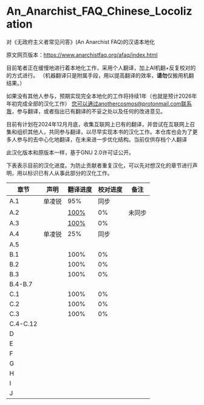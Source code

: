 # An_Anarchist_FAQ_Chinese_Locolization

对《无政府主义者常见问答》(An Anarchist FAQ)的汉语本地化

原文网页版本：https://www.anarchistfaq.org/afaq/index.html

目前笔者正在缓慢地进行着本地化工作，采用个人翻译，加上AI机翻+反复校对的的方式进行。
（机器翻译只是附属手段，用以提高翻译的效率，**请勿**仅搬用机翻结果。）

如果没有其他人参与，预期实现完全本地化的工作将持续1年（也就是预计2026年年初完成全部的汉化工作）
您可以通过anothercosmos@protonmail.com联系我，参与翻译，或者指出已有翻译的不妥之处以及任何的改进意见。

目前有计划在2024年12月月底，收集互联网上已有的翻译，并尝试在互联网上召集和组织其他人，共同参与翻译，以尽早实现本书的汉化工作。本仓库也会为了更多人参与的去中心化地翻译，在未来进一步优化结构。当前仅供存档个人翻译

此汉化版本和原版本一样，基于GNU 2.0许可证公开。

下表表示目前的汉化进度。为防止贡献者重复汉化，可以先对想汉化的章节进行声明，用以标识已有人从事此部分的汉化工作。

| 章节       | 声明  | 翻译进度                                                                                                                         | 校对进度 | 备注  |
| -------- | --- | ---------------------------------------------------------------------------------------------------------------------------- | ---- | --- |
| A.1      | 单凌锐 | 95%                                                                                                                          | 同步   |     |
| A.2      |     | [100%](https://nightfall.buzz/library/the-anarchist-faq-editorial-collective-yi-ge-wu-zhi-zhu-yi-zhe-de-chang-jian-wen-da-1) | 0%   | 未同步 |
| A.3      |     | [100%](https://nightfall.buzz/library/the-anarchist-faq-editorial-collective-yi-ge-wu-zhi-zhu-yi-zhe-de-chang-jian-wen-da-1) | 0%   |     |
| A.4      | 单凌锐 | 25%                                                                                                                          | 同步   |     |
| A.5      |     |                                                                                                                              |      |     |
| B.1      |     | 100%                                                                                                                         | 0%   |     |
| B.2      |     | 100%                                                                                                                         | 0%   |     |
| B.3      |     | 100%                                                                                                                         | 0%   |     |
| B.4-B.7  |     |                                                                                                                              |      |     |
| C.1      |     | 100%                                                                                                                         | 0%   |     |
| C.2      |     | 100%                                                                                                                         | 0%   |     |
| C.3      |     | 100%                                                                                                                         | 0%   |     |
| C.4-C.12 |     |                                                                                                                              |      |     |
| D        |     |                                                                                                                              |      |     |
| E        |     |                                                                                                                              |      |     |
| F        |     |                                                                                                                              |      |     |
| G        |     |                                                                                                                              |      |     |
| H        |     |                                                                                                                              |      |     |
| I        |     |                                                                                                                              |      |     |
| J        |     |                                                                                                                              |      |     |
